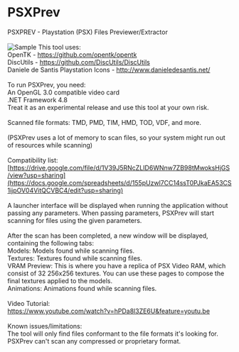 # PSXPrev

PSXPREV - Playstation (PSX) Files Previewer/Extractor<br><br>
![Sample](https://i.snipboard.io/hLlNy5.jpg)
This tool uses:<br>
OpenTK - https://github.com/opentk/opentk<br>
DiscUtils - https://github.com/DiscUtils/DiscUtils<br>
Daniele de Santis Playstation Icons - http://www.danieledesantis.net/<br><br>
To run PSXPrev, you need:<br>
An OpenGL 3.0 compatible video card<br>
.NET Framework 4.8<br>
Treat it as an experimental release and use this tool at your own risk.<br><br>
Scanned file formats: TMD, PMD, TIM, HMD, TOD, VDF, and more.<br><br>
(PSXPrev uses a lot of memory to scan files, so your system might run out of resources while scanning)<br><br>
Compatibility list: [https://drive.google.com/file/d/1V39J5RNcZLID6WNnw7ZB98tMwoksHjGS/view?usp=sharing](https://docs.google.com/spreadsheets/d/155pUzwl7CC14ssT0PJkaEA53CS1ijpOV04VitQCVBC4/edit?usp=sharing)<br><br>
A launcher interface will be displayed when running the application without passing any parameters.
When passing parameters, PSXPrev will start scanning for files using the given parameters.<br><br>
After the scan has been completed, a new window will be displayed, containing the following tabs:<br>
Models:  Models found while scanning files.<br>
Textures: Textures found while scanning files.<br>
VRAM Preview: This is where you have a replica of PSX Video RAM, which consist of 32 256x256 textures. You can use these pages to compose the final textures applied to the models.<br>
Animations: Animations found while scanning files.<br><br>
Video Tutorial:<br>
https://www.youtube.com/watch?v=hPDa8l3ZE6U&feature=youtu.be<br><br>
Known issues/limitations:<br>
The tool will only find files conformant to the file formats it's looking for. PSXPrev can't scan any compressed or proprietary format.<br><br>
